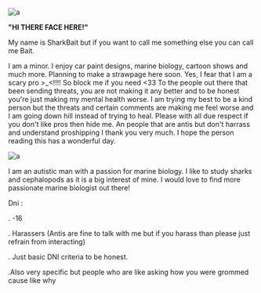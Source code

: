 
![a](https://i.pinimg.com/736x/21/b4/8f/21b48f6a921933aec81af6e4bdc2c594.jpg)


**"HI THERE FACE HERE!"**

My name is SharkBait but if you want to call me something else you can call me Bait.

I am a minor. I enjoy car paint designs, marine biology, cartoon shows and much more. Planning to make a strawpage here soon. 
Yes, I fear that I am a scary pro >_<!!!! So block me if you need <33 To the people out there that been sending threats, you are not making it any better and to be honest you're just making my mental health worse. I am trying my best to be a kind person but the threats and certain comments are making me feel worse and I am going down hill instead of trying to heal. Please with all due respect if you don't like pros then hide me. An people that are antis but don't harrass and understand proshipping I thank you very much. I hope the person reading this has a wonderful day.

![a](https://i.pinimg.com/474x/10/df/d5/10dfd5aa7c5c49ba949c033ec0b75b08.jpg)

I am an autistic man with a passion for marine biology. I like to study sharks and cephalopods as it is a big interest of mine. I would love to find more passionate marine biologist out there! 

Dni :

. -16

. Harassers (Antis are fine to talk with me but if you harass than please just refrain from interacting)

. Just basic DNI criteria to be honest.

.Also very specific but people who are like asking how you were grommed cause like why 
